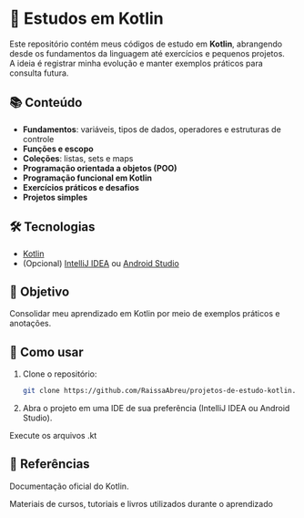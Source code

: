 # 🚀 Estudos em Kotlin  

Este repositório contém meus códigos de estudo em **Kotlin**, abrangendo desde os fundamentos da linguagem até exercícios e pequenos projetos.  
A ideia é registrar minha evolução e manter exemplos práticos para consulta futura.  

## 📚 Conteúdo  
- **Fundamentos**: variáveis, tipos de dados, operadores e estruturas de controle  
- **Funções e escopo**  
- **Coleções**: listas, sets e maps  
- **Programação orientada a objetos (POO)**  
- **Programação funcional em Kotlin**  
- **Exercícios práticos e desafios**  
- **Projetos simples**  

## 🛠️ Tecnologias  
- [Kotlin](https://kotlinlang.org/)  
- (Opcional) [IntelliJ IDEA](https://www.jetbrains.com/idea/) ou [Android Studio](https://developer.android.com/studio)  

## 🎯 Objetivo  
Consolidar meu aprendizado em Kotlin por meio de exemplos práticos e anotações.  

## 📌 Como usar  
1. Clone o repositório:  
   ```bash
   git clone https://github.com/RaissaAbreu/projetos-de-estudo-kotlin.git
2. Abra o projeto em uma IDE de sua preferência (IntelliJ IDEA ou Android Studio).

Execute os arquivos .kt

## 📖 Referências
Documentação oficial do Kotlin.

Materiais de cursos, tutoriais e livros utilizados durante o aprendizado
